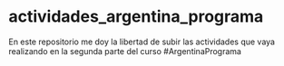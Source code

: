 # actividades_argentina_programa
En este repositorio me doy la libertad de subir las actividades que vaya realizando en la segunda parte del curso #ArgentinaPrograma
